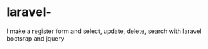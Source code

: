 # laravel-
I make a register form and select, update, delete, search with laravel bootsrap and jquery
